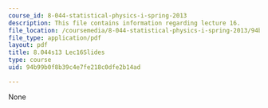 ```yaml
---
course_id: 8-044-statistical-physics-i-spring-2013
description: This file contains information regarding lecture 16.
file_location: /coursemedia/8-044-statistical-physics-i-spring-2013/94b99b0f8b39c4e7fe218c0dfe2b14ad_MIT8_044S13_L16.pdf
file_type: application/pdf
layout: pdf
title: 8.044s13 Lec16Slides
type: course
uid: 94b99b0f8b39c4e7fe218c0dfe2b14ad

---
```

None